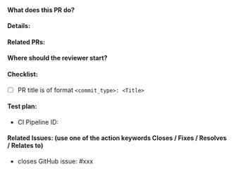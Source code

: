 #### What does this PR do?

<!-- Describe your pull request here. Please read the text below the line, and make sure you follow the checklist.-->

#### Details:

<!-- Describe the changes made in this PR. -->

#### Related PRs:

<!-- Related PRs from other Repositories -->

#### Where should the reviewer start?

<!-- call out specific files that should be looked at closely -->

#### Checklist:

- [ ] PR title is of format `<commit_type>: <Title>`

#### Test plan:

<!-- list steps to verify -->
<!-- were unit-tests added wherever possible? -->
<!-- were e2e tests added?-->

- CI Pipeline ID:
<!-- Only Pipeline ID and no direct link here -->

#### Related Issues: (use one of the action keywords Closes / Fixes / Resolves / Relates to)

- closes GitHub issue: #xxx
